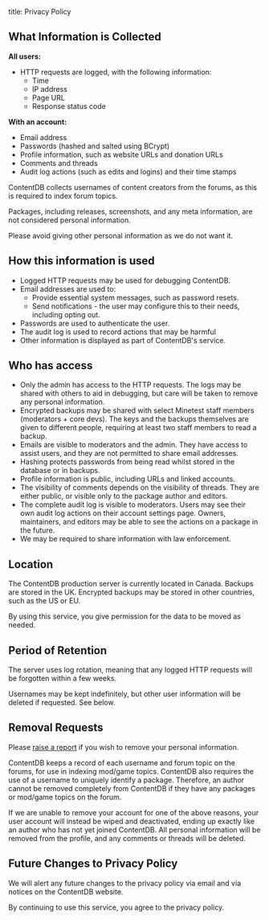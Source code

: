 title: Privacy Policy

## What Information is Collected

**All users:**

* HTTP requests are logged, with the following information:
	* Time
	* IP address
	* Page URL
	* Response status code

**With an account:**

* Email address
* Passwords (hashed and salted using BCrypt)
* Profile information, such as website URLs and donation URLs
* Comments and threads
* Audit log actions (such as edits and logins) and their time stamps

ContentDB collects usernames of content creators from the forums,
as this is required to index forum topics.

Packages, including releases, screenshots, and any meta information,
are not considered personal information.

Please avoid giving other personal information as we do not want it.

## How this information is used

* Logged HTTP requests may be used for debugging ContentDB.
* Email addresses are used to:
    * Provide essential system messages, such as password resets.
    * Send notifications - the user may configure this to their needs, including opting out.
* Passwords are used to authenticate the user.
* The audit log is used to record actions that may be harmful
* Other information is displayed as part of ContentDB's service.

## Who has access

* Only the admin has access to the HTTP requests.
  The logs may be shared with others to aid in debugging, but care will be taken to remove any personal information.
* Encrypted backups may be shared with select Minetest staff members (moderators + core devs).
  The keys and the backups themselves are given to different people,
  requiring at least two staff members to read a backup.
* Emails are visible to moderators and the admin.
  They have access to assist users, and they are not permitted to share email addresses.
* Hashing protects passwords from being read whilst stored in the database or in backups.
* Profile information is public, including URLs and linked accounts.
* The visibility of comments depends on the visibility of threads.
  They are either public, or visible only to the package author and editors.
* The complete audit log is visible to moderators.
  Users may see their own audit log actions on their account settings page.
  Owners, maintainers, and editors may be able to see the actions on a package in the future.
* We may be required to share information with law enforcement.

## Location

The ContentDB production server is currently located in Canada.
Backups are stored in the UK.
Encrypted backups may be stored in other countries, such as the US or EU.

By using this service, you give permission for the data to be moved as needed.

## Period of Retention

The server uses log rotation, meaning that any logged HTTP requests will be
forgotten within a few weeks.

Usernames may be kept indefinitely, but other user information will be deleted if
requested. See below.

## Removal Requests

Please [raise a report](https://content.minetest.net/help/reporting/) if you
wish to remove your personal information.

ContentDB keeps a record of each username and forum topic on the forums,
for use in indexing mod/game topics. ContentDB also requires the use of a username
to uniquely identify a package. Therefore, an author cannot be removed completely
from ContentDB if they have any packages or mod/game topics on the forum.

If we are unable to remove your account for one of the above reasons, your user
account will instead be wiped and deactivated, ending up exactly like an author
who has not yet joined ContentDB. All personal information will be removed from the profile,
and any comments or threads will be deleted.

## Future Changes to Privacy Policy

We will alert any future changes to the privacy policy via email and
via notices on the ContentDB website.

By continuing to use this service, you agree to the privacy policy.
